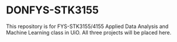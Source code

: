 # DONFYS-STK3155

This repository is for FYS-STK3155/4155 Applied Data Analysis and Machine Learning class in UiO. All three projects will be placed here.
